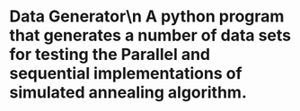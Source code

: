 # Data Generator\n A python program that generates a number of data sets for testing the Parallel and sequential implementations of simulated annealing algorithm.
